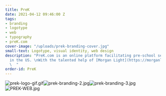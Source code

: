 ```yaml
---
title: PreK
date: 2021-04-12 09:46:00 Z
tags:
- branding
- logotype
- web
- typography
- preK.com
cover-image: "/uploads/prek-branding-cover.jpg"
small-text: Logotype, visual identity, web design
description: "PreK.com is an online platform facilitating pre-school search and booking
  in the US. \nWith the talented help of [Morgan Light](https://morganlight.com/).
  \  "
order-id: PreK
---
```


![prek-logo-gif.gif](/uploads/prek-logo-gif.gif)![prek-branding-2.jpg](/uploads/prek-branding-2.jpg)![prek-branding-3.jpg](/uploads/prek-branding-3.jpg)![PREK-WEB.jpg](/uploads/PREK-WEB.jpg)